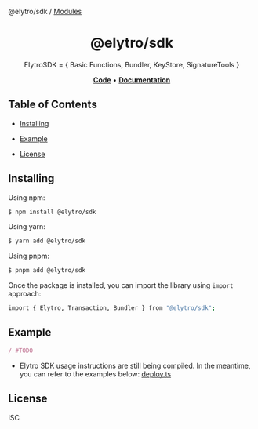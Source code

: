 @elytro/sdk / [Modules](modules.md)

<h1 align="center">
   <b>
        @elytro/sdk
    </b>
</h1>

<p align="center">
ElytroSDK = {  Basic Functions,  Bundler, KeyStore,  SignatureTools }
</p>

<p align="center">
    <a href="https://github.com/SoulWallet/elytro-wallet-lib/tree/develop/packages/sdk"><b>Code</b></a> •
    <a href="https://github.com/SoulWallet/elytro-wallet-lib/blob/develop/packages/sdk/docs/modules.md"><b>Documentation</b></a>
</p>

## Table of Contents

  - [Installing](#installing)
    
  - [Example](#example)

  - [License](#license)

## Installing

Using npm:

```bash
$ npm install @elytro/sdk
```

Using yarn:

```bash
$ yarn add @elytro/sdk
```

Using pnpm:

```bash
$ pnpm add @elytro/sdk
```

Once the package is installed, you can import the library using `import` approach:

```bash
import { Elytro, Transaction, Bundler } from "@elytro/sdk";
```

## Example

```typescript
/ #TODO
```
- Elytro SDK usage instructions are still being compiled. In the meantime, you can refer to the examples below:
[deploy.ts](https://github.com/SoulWallet/elytro-wallet-lib/blob/develop/packages/internal-test/src/deploy.ts)

## License

ISC
